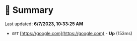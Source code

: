 # 📖 Summary
Last updated: **6/7/2023, 10:33:25 AM**

- `GET` [https://google.com](https://google.com) - **Up** (153ms)
